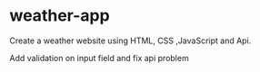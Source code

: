 # weather-app

Create a weather website using HTML, CSS ,JavaScript and Api.

Add validation on input field and fix api problem
